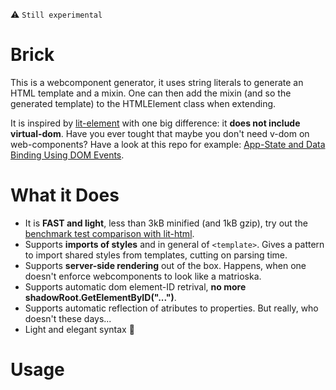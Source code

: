  :warning: ```Still experimental```

# Brick

This is a webcomponent generator, it uses string literals to generate an HTML template and a mixin.
One can then add the mixin (and so the generated template) to the HTMLElement class when extending.

It is inspired by [lit-element]() with one big difference: it **does not include virtual-dom**.
Have you ever tought that maybe you don't need v-dom on web-components? 
Have a look at this repo for example: [App-State and Data Binding Using DOM Events](https://github.com/WebComponentHelpers/StateElement).


# What it Does

 - It is **FAST and light**, less than 3kB minified (and 1kB gzip), try out the [benchmark test comparison with lit-html]().
 - Supports **imports of styles** and in general of ```<template>```. Gives a pattern to import shared styles from templates, cutting on parsing time.
 - Supports **server-side rendering** out of the box. Happens, when one doesn't enforce webcomponents to look like a matrioska.
 - Supports automatic dom element-ID retrival, **no more shadowRoot.GetElementByID("...")**. 
 - Supports automatic reflection of atributes to properties. But really, who doesn't these days...
 - Light and elegant syntax :rainbow:


# Usage




